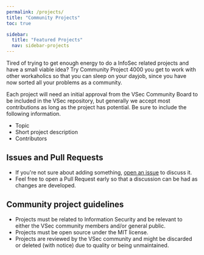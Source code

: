 ```yaml
---
permalink: /projects/
title: "Community Projects"
toc: true

sidebar:
  title: "Featured Projects"
  nav: sidebar-projects
---
```


Tired of trying to get enough energy to do a InfoSec related projects and have a small viable idea? Try Community Project 4000 you get to work with other workaholics so that you can sleep on your dayjob, since you have now sorted all your problems as a community.

Each project will need an initial approval from the VSec Community Board to be included in the VSec repository, but generally we accept most contributions as long as the project has potential. Be sure to include the following information.

- Topic
- Short project description
- Contributors

## Issues and Pull Requests

- If you're not sure about adding something, [open an issue](https://github.com/Viking-Security/website/issues/new) to discuss it.
- Feel free to open a Pull Request early so that a discussion can be had as changes are developed.

## Community project guidelines

- Projects must be related to Information Security and be relevant to either the VSec community members and/or general public.
- Projects must be open source under the MIT license.
- Projects are reviewed by the VSec community and might be discarded or deleted (with notice) due to quality or being unmaintained.